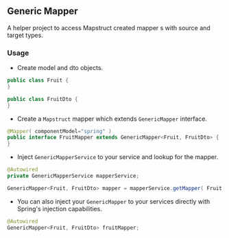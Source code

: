 
## Generic Mapper

A helper project to access Mapstruct created mapper s with source and target types. 

### Usage


- Create model and dto objects.

```java
public class Fruit {
}

public class FruitDto {
}

```


- Create a `Mapstruct` mapper which extends `GenericMapper` interface. 

```java
@Mapper( componentModel="spring" )
public interface FruitMapper extends GenericMapper<Fruit, FruitDto> {
}
```


- Inject `GenericMapperService` to your service and lookup for the mapper.

```java
@Autowired
private GenericMapperService mapperService;

GenericMapper<Fruit, FruitDto> mapper = mapperService.getMapper( Fruit.class, FruitDto.class );
```


- You can also inject your `GenericMapper` to your services directly with Spring's injection capabilities.

```java
@Autowired
GenericMapper<Fruit, FruitDto> fruitMapper;
```

